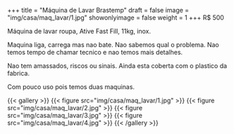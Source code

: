 +++
title = "Máquina de Lavar Brastemp"
draft = false
image = "img/casa/maq_lavar/1.jpg"
showonlyimage = false
weight = 1
+++
<span class="price">R$ 500</span>

<!--more-->

Máquina de lavar roupa, Ative Fast Fill, 11kg, inox.

Maquina liga, carrega mas nao bate. Nao sabemos qual o problema. Nao temos tempo de chamar tecnico e nao temos mais detalhes.

Nao tem amassados, riscos ou sinais. Ainda esta coberta com o plastico da fabrica.

Com pouco uso pois temos duas maquinas.

{{< gallery >}}
{{< figure src="img/casa/maq_lavar/1.jpg" >}}
{{< figure src="img/casa/maq_lavar/2.jpg" >}}
{{< figure src="img/casa/maq_lavar/3.jpg" >}}
{{< figure src="img/casa/maq_lavar/4.jpg" >}}
{{< /gallery >}}


